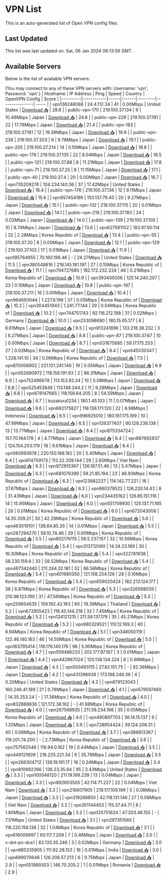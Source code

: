 # VPN List

This is an auto-generated list of Open VPN config files.

## Last Updated

This list was last updated on: Sat, 06 Jan 2024 06:13:59 GMT.

## Available Servers

Below is the list of available VPN servers:

(You may connect to any of these VPN servers with: Username: 'vpn', Password: 'vpn'.)
| Hostname | IP Address | Ping | Speed | Country | OpenVPN Config | Score |
|----------|------------|------|-------|---------|----------------| ----- |
| vpn136248068 | 24.4.112.34 | 41 | 0.00Mbps | United States | [Download 📥](./configs/server_0_US.ovpn) | 28.6 |
| public-vpn-170 | 219.100.37.134 | 9 | 10.49Mbps | Japan | [Download 📥](./configs/server_1_JP.ovpn) | 24.6 |
| public-vpn-229 | 219.100.37.191 | 22 | 17.79Mbps | Japan | [Download 📥](./configs/server_2_JP.ovpn) | 21.4 |
| public-vpn-183 | 219.100.37.161 | 12 | 19.38Mbps | Japan | [Download 📥](./configs/server_3_JP.ovpn) | 19.9 |
| public-vpn-236 | 219.100.37.203 | 9 | 9.78Mbps | Japan | [Download 📥](./configs/server_4_JP.ovpn) | 19.1 |
| public-vpn-205 | 219.100.37.214 | 14 | 0.10Mbps | Japan | [Download 📥](./configs/server_5_JP.ovpn) | 18.8 |
| public-vpn-178 | 219.100.37.135 | 22 | 9.04Mbps | Japan | [Download 📥](./configs/server_6_JP.ovpn) | 18.5 |
| public-vpn-121 | 219.100.37.88 | 8 | 11.21Mbps | Japan | [Download 📥](./configs/server_7_JP.ovpn) | 17.8 |
| public-vpn-71 | 219.100.37.25 | 8 | 11.15Mbps | Japan | [Download 📥](./configs/server_8_JP.ovpn) | 17.1 |
| public-vpn-40 | 219.100.37.4 | 20 | 0.00Mbps | Japan | [Download 📥](./configs/server_9_JP.ovpn) | 16.7 |
| vpn735209276 | 104.234.140.36 | 37 | 17.42Mbps | United States | [Download 📥](./configs/server_10_US.ovpn) | 16.4 |
| public-vpn-176 | 219.100.37.136 | 12 | 9.11Mbps | Japan | [Download 📥](./configs/server_11_JP.ovpn) | 15.6 |
| vpn857454189 | 153.137.79.40 | 20 | 9.27Mbps | Japan | [Download 📥](./configs/server_12_JP.ovpn) | 15.1 |
| public-vpn-132 | 219.100.37.115 | 20 | 0.01Mbps | Japan | [Download 📥](./configs/server_13_JP.ovpn) | 14.1 |
| public-vpn-219 | 219.100.37.183 | 24 | 0.02Mbps | Japan | [Download 📥](./configs/server_14_JP.ovpn) | 14.0 |
| public-vpn-139 | 219.100.37.105 | 10 | 8.74Mbps | Japan | [Download 📥](./configs/server_15_JP.ovpn) | 13.6 |
| vpn627581102 | 183.97.90.114 | 32 | 2.28Mbps | Korea Republic of | [Download 📥](./configs/server_16_KR.ovpn) | 13.4 |
| public-vpn-55 | 219.100.37.20 | 8 | 0.00Mbps | Japan | [Download 📥](./configs/server_17_JP.ovpn) | 12.1 |
| public-vpn-129 | 219.100.37.103 | 17 | 0.01Mbps | Japan | [Download 📥](./configs/server_18_JP.ovpn) | 11.9 |
| vpn195764955 | 70.160.198.46 | - | 24.27Mbps | United States | [Download 📥](./configs/server_19_US.ovpn) | 11.5 |
| vpn380548616 | 218.145.181.197 | 27 | 0.15Mbps | Korea Republic of | [Download 📥](./configs/server_20_KR.ovpn) | 11.1 |
| vpn794727685 | 182.172.232.224 | 46 | 0.21Mbps | Korea Republic of | [Download 📥](./configs/server_21_KR.ovpn) | 10.9 |
| vpn393405006 | 125.14.240.207 | 23 | 0.15Mbps | Japan | [Download 📥](./configs/server_22_JP.ovpn) | 10.8 |
| public-vpn-197 | 219.100.37.211 | 16 | 0.00Mbps | Japan | [Download 📥](./configs/server_23_JP.ovpn) | 10.4 |
| vpn964693044 | 1.227.6.196 | 37 | 0.05Mbps | Korea Republic of | [Download 📥](./configs/server_24_KR.ovpn) | 10.2 |
| vpn304451943 | 1.241.77.144 | 29 | 0.04Mbps | Korea Republic of | [Download 📥](./configs/server_25_KR.ovpn) | 10.2 |
| vpn744751743 | 92.116.212.198 | 31 | 0.02Mbps | Germany | [Download 📥](./configs/server_26_DE.ovpn) | 10.0 |
| vpn253098690 | 180.15.65.177 | 6 | 6.61Mbps | Japan | [Download 📥](./configs/server_27_JP.ovpn) | 9.5 |
| vpn913241896 | 133.218.38.232 | 3 | 6.27Mbps | Japan | [Download 📥](./configs/server_28_JP.ovpn) | 8.8 |
| public-vpn-87 | 219.100.37.67 | 10 | 0.00Mbps | Japan | [Download 📥](./configs/server_29_JP.ovpn) | 8.7 |
| vpn531675685 | 59.17.175.253 | 27 | 0.02Mbps | Korea Republic of | [Download 📥](./configs/server_30_KR.ovpn) | 8.4 |
| vpn545030347 | 1.228.141.10 | 34 | 0.06Mbps | Korea Republic of | [Download 📥](./configs/server_31_KR.ovpn) | 7.5 |
| vpn870006902 | 221.121.241.146 | 19 | 0.05Mbps | Japan | [Download 📥](./configs/server_32_JP.ovpn) | 6.9 |
| vpn552890972 | 118.156.191.93 | 2 | 86.31Mbps | Japan | [Download 📥](./configs/server_33_JP.ovpn) | 6.9 |
| vpn752496678 | 113.153.93.34 | 10 | 0.08Mbps | Japan | [Download 📥](./configs/server_34_JP.ovpn) | 6.8 |
| vpn525453848 | 113.148.244.2 | 11 | 9.28Mbps | Japan | [Download 📥](./configs/server_35_JP.ovpn) | 6.8 |
| vpn878147665 | 118.158.64.205 | 8 | 54.59Mbps | Japan | [Download 📥](./configs/server_36_JP.ovpn) | 6.7 |
| kozakura1234 | 180.1.45.103 | 11 | 0.07Mbps | Japan | [Download 📥](./configs/server_37_JP.ovpn) | 6.6 |
| vpn882175827 | 118.136.171.120 | 22 | 6.98Mbps | Indonesia | [Download 📥](./configs/server_38_ID.ovpn) | 6.5 |
| vpn996925010 | 180.197.175.199 | 10 | 47.99Mbps | Japan | [Download 📥](./configs/server_39_JP.ovpn) | 6.5 |
| vpn126377407 | 60.128.236.138 | 13 | 13.77Mbps | Japan | [Download 📥](./configs/server_40_JP.ovpn) | 6.4 |
| vpn875334724 | 157.70.164.178 | 4 | 4.77Mbps | Japan | [Download 📥](./configs/server_41_JP.ovpn) | 6.4 |
| vpn887692837 | 124.154.203.179 | 18 | 9.61Mbps | Japan | [Download 📥](./configs/server_42_JP.ovpn) | 6.4 |
| vpn560993978 | 220.150.168.182 | 20 | 5.40Mbps | Japan | [Download 📥](./configs/server_43_JP.ovpn) | 6.4 |
| vpn614759173 | 113.22.209.144 | 29 | 2.65Mbps | Viet Nam | [Download 📥](./configs/server_44_VN.ovpn) | 6.3 |
| vpn972915367 | 126.187.51.46 | 13 | 5.47Mbps | Japan | [Download 📥](./configs/server_45_JP.ovpn) | 6.3 |
| vpn681076399 | 59.21.85.194 | 23 | 46.93Mbps | Korea Republic of | [Download 📥](./configs/server_46_KR.ovpn) | 6.3 |
| vpn123982227 | 114.142.77.221 | 16 | 37.67Mbps | Japan | [Download 📥](./configs/server_47_JP.ovpn) | 6.3 |
| vpn960378522 | 126.220.14.43 | 8 | 31.43Mbps | Japan | [Download 📥](./configs/server_48_JP.ovpn) | 6.0 |
| vpn234435162 | 126.85.151.116 | 14 | 15.95Mbps | Japan | [Download 📥](./configs/server_49_JP.ovpn) | 6.0 |
| vpn551709930 | 125.137.71.165 | 26 | 0.01Mbps | Korea Republic of | [Download 📥](./configs/server_50_KR.ovpn) | 6.0 |
| vpn672043006 | 14.35.209.21 | 30 | 42.28Mbps | Korea Republic of | [Download 📥](./configs/server_51_KR.ovpn) | 5.6 |
| vpn463019101 | 138.64.85.26 | 14 | 0.01Mbps | Japan | [Download 📥](./configs/server_52_JP.ovpn) | 5.5 |
| vpn287294270 | 59.10.74.46 | 29 | 0.00Mbps | Korea Republic of | [Download 📥](./configs/server_53_KR.ovpn) | 5.5 |
| vpn802176115 | 59.5.237.157 | 32 | 10.56Mbps | Korea Republic of | [Download 📥](./configs/server_54_KR.ovpn) | 5.4 |
| vpn313712060 | 14.34.23.189 | 30 | 16.30Mbps | Korea Republic of | [Download 📥](./configs/server_55_KR.ovpn) | 5.4 |
| vpn322781638 | 58.230.159.6 | 33 | 58.52Mbps | Korea Republic of | [Download 📥](./configs/server_56_KR.ovpn) | 5.4 |
| vpn467342440 | 211.244.32.181 | 32 | 86.56Mbps | Korea Republic of | [Download 📥](./configs/server_57_KR.ovpn) | 5.4 |
| vpn401980350 | 121.158.254.126 | 28 | 0.10Mbps | Korea Republic of | [Download 📥](./configs/server_58_KR.ovpn) | 5.4 |
| vpn659020424 | 182.213.124.177 | 38 | 6.87Mbps | Korea Republic of | [Download 📥](./configs/server_59_KR.ovpn) | 5.3 |
| vpn326568039 | 210.96.123.199 | 31 | 47.56Mbps | Korea Republic of | [Download 📥](./configs/server_60_KR.ovpn) | 5.3 |
| vpn259854635 | 159.192.42.163 | 60 | 19.39Mbps | Thailand | [Download 📥](./configs/server_61_TH.ovpn) | 5.2 |
| vpn672955423 | 118.45.144.218 | 32 | 7.45Mbps | Korea Republic of | [Download 📥](./configs/server_62_KR.ovpn) | 5.2 |
| vpn124121215 | 211.59.137.179 | 35 | 45.21Mbps | Korea Republic of | [Download 📥](./configs/server_63_KR.ovpn) | 5.2 |
| vpn980329521 | 110.12.169.3 | 40 | 6.94Mbps | Korea Republic of | [Download 📥](./configs/server_64_KR.ovpn) | 5.1 |
| vpn348050119 | 122.46.140.163 | 46 | 14.50Mbps | Korea Republic of | [Download 📥](./configs/server_65_KR.ovpn) | 5.0 |
| vpn163795414 | 118.176.140.176 | 96 | 5.90Mbps | Korea Republic of | [Download 📥](./configs/server_66_KR.ovpn) | 4.7 |
| vpn559486220 | 202.177.97.167 | 3 | 0.01Mbps | Japan | [Download 📥](./configs/server_67_JP.ovpn) | 4.4 |
| vpn442667024 | 120.138.134.224 | 8 | 0.98Mbps | Japan | [Download 📥](./configs/server_68_JP.ovpn) | 4.3 |
| vpn550493115 | 27.82.151.75 | - | 82.36Mbps | Japan | [Download 📥](./configs/server_69_JP.ovpn) | 4.2 |
| vpn431396938 | 173.198.248.39 | 4 | 0.20Mbps | United States | [Download 📥](./configs/server_70_US.ovpn) | 4.2 |
| vpn879123043 | 160.248.41.189 | 21 | 0.78Mbps | Japan | [Download 📥](./configs/server_71_JP.ovpn) | 4.1 |
| vpn579597460 | 14.35.253.24 | - | 17.36Mbps | Korea Republic of | [Download 📥](./configs/server_72_KR.ovpn) | 4.0 |
| vpn832888836 | 121.172.38.162 | - | 41.98Mbps | Korea Republic of | [Download 📥](./configs/server_73_KR.ovpn) | 4.0 |
| vpn267568935 | 211.59.234.198 | 35 | 0.05Mbps | Korea Republic of | [Download 📥](./configs/server_74_KR.ovpn) | 4.0 |
| vpn490897703 | 36.14.15.137 | 9 | 1.20Mbps | Japan | [Download 📥](./configs/server_75_JP.ovpn) | 3.9 |
| vpn728954424 | 39.124.208.31 | 40 | 0.06Mbps | Korea Republic of | [Download 📥](./configs/server_76_KR.ovpn) | 3.7 |
| vpn386813367 | 119.201.74.200 | - | 2.73Mbps | Korea Republic of | [Download 📥](./configs/server_77_KR.ovpn) | 3.6 |
| vpn757562546 | 116.94.0.162 | 19 | 0.44Mbps | Japan | [Download 📥](./configs/server_78_JP.ovpn) | 3.5 |
| vpn449121609 | 218.225.221.34 | 6 | 35.78Mbps | Japan | [Download 📥](./configs/server_79_JP.ovpn) | 3.5 |
| vpn266304712 | 126.19.191.17 | 18 | 0.24Mbps | Japan | [Download 📥](./configs/server_80_JP.ovpn) | 3.4 |
| vpn810992366 | 136.23.35.64 | 95 | 3.43Mbps | United States | [Download 📥](./configs/server_81_US.ovpn) | 3.3 |
| vpn100048120 | 211.19.199.239 | 13 | 0.04Mbps | Japan | [Download 📥](./configs/server_82_JP.ovpn) | 3.3 |
| vpn892603505 | 42.114.71.227 | 22 | 0.04Mbps | Viet Nam | [Download 📥](./configs/server_83_VN.ovpn) | 3.3 |
| vpn216607905 | 219.117.109.199 | 5 | 0.08Mbps | Japan | [Download 📥](./configs/server_84_JP.ovpn) | 3.3 |
| vpn319268850 | 42.118.131.146 | 27 | 0.08Mbps | Viet Nam | [Download 📥](./configs/server_85_VN.ovpn) | 3.2 |
| vpn351144453 | 115.37.44.71 | 8 | 1.80Mbps | Japan | [Download 📥](./configs/server_86_JP.ovpn) | 3.2 |
| vpn125751624 | 47.203.46.155 | - | 7.51Mbps | United States | [Download 📥](./configs/server_87_US.ovpn) | 3.1 |
| vpn297351565 | 118.220.156.136 | 32 | 1.04Mbps | Korea Republic of | [Download 📥](./configs/server_88_KR.ovpn) | 3.1 |
| vpn616006997 | 60.117.7.209 | 7 | 0.46Mbps | Japan | [Download 📥](./configs/server_89_JP.ovpn) | 3.0 |
| v-dot-pn-dus1 | 62.133.35.246 | 3 | 0.02Mbps | Germany | [Download 📥](./configs/server_90_DE.ovpn) | 3.0 |
| vpn685335905 | 111.92.28.153 | 16 | 0.01Mbps | India | [Download 📥](./configs/server_91_IN.ovpn) | 3.0 |
| vpn699070646 | 126.206.57.213 | 6 | 0.75Mbps | Japan | [Download 📥](./configs/server_92_JP.ovpn) | 2.9 |
| vpn551989303 | 146.70.205.2 | 1 | 0.01Mbps | Romania | [Download 📥](./configs/server_93_RO.ovpn) | 2.9 |
